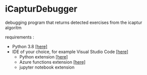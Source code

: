 # iCapturDebugger
debugging program that returns detected exercises from the icaptur algoritm

requirements : 
* Python 3.8 [[here]](https://www.python.org/downloads/release/python-380/)
* IDE of your choice, for example Visual Studio Code [[here]](https://code.visualstudio.com/)
    * Python extension [[here]](https://marketplace.visualstudio.com/items?itemName=ms-python.python)
    * Azure functions extension [[here]](https://marketplace.visualstudio.com/items?itemName=ms-azuretools.vscode-azurefunctions)
    * jupyter notebook extension
  

